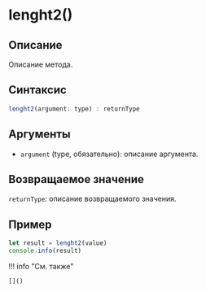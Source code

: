 # lenght2()

## Описание
Описание метода.

## Синтаксис
```javascript
lenght2(argument: type) : returnType
```

## Аргументы
- `argument` (type, обязательно): описание аргумента.

## Возвращаемое значение
`returnType`: описание возвращаемого значения.

## Пример
```javascript linenums="1"
let result = lenght2(value)
console.info(result)
```

!!! info "См. также"

    []()

